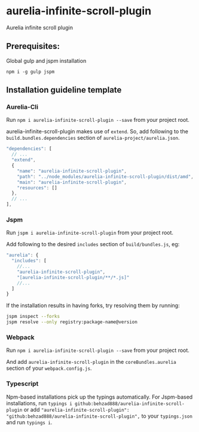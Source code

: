 # aurelia-infinite-scroll-plugin

Aurelia infinite scroll plugin

## Prerequisites:

Global gulp and jspm installation

`npm i -g gulp jspm`

## Installation guideline template

### Aurelia-Cli

Run `npm i aurelia-infinite-scroll-plugin --save` from your project root.

aurelia-infinite-scroll-plugin makes use of `extend`. So, add following to the `build.bundles.dependencies` section of `aurelia-project/aurelia.json`.

```js
"dependencies": [
  // ...
  "extend",
  {
    "name": "aurelia-infinite-scroll-plugin",
    "path": "../node_modules/aurelia-infinite-scroll-plugin/dist/amd",
    "main": "aurelia-infinite-scroll-plugin",
    "resources": []
  },
  // ...
],
```

### Jspm

Run `jspm i aurelia-infinite-scroll-plugin` from your project root.

Add following to the desired `includes` section of `build/bundles.js`, eg:

```js
"aurelia": {
  "includes": [
    //...
    "aurelia-infinite-scroll-plugin",
    "[aurelia-infinite-scroll-plugin/**/*.js]"
    //...
  ]
}
```

If the installation results in having forks, try resolving them by running:

```sh
jspm inspect --forks
jspm resolve --only registry:package-name@version
```

### Webpack

Run `npm i aurelia-infinite-scroll-plugin --save` from your project root.

And add `aurelia-infinite-scroll-plugin` in the `coreBundles.aurelia` section of your `webpack.config.js`.

### Typescript

Npm-based installations pick up the typings automatically. For Jspm-based installations, run `typings i github:behzad888/aurelia-infinite-scroll-plugin` or add `"aurelia-infinite-scroll-plugin": "github:behzad888/aurelia-infinite-scroll-plugin",` to your `typings.json` and run `typings i`.
